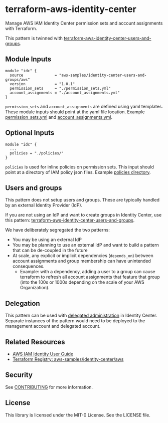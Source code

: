 # terraform-aws-identity-center

Manage AWS IAM Identity Center permission sets and account assignments with Terraform.

This pattern is twinned with [terraform-aws-identity-center-users-and-groups](https://github.com/aws-samples/terraform-aws-identity-center-users-and-groups).

## Module Inputs
```hcl
module "idc" {
  source              = "aws-samples/identity-center-users-and-groups/aws"
  version             = "1.0.1"
  permission_sets     = "./permission_sets.yml"
  account_assignments = "./account_assignments.yml"
}
```
`permission_sets` and `account_assignments` are defined using yaml templates. These module inputs should point at the yaml file location. Example [permission_sets.yml](./examples/permission_sets.yml) and [account_assignments.yml](./examples/account_assignments.yml).

## Optional Inputs
```hcl
module "idc" {
  ... 
  policies = "./policies/"
}
```

`policies` is used for inline policies on permission sets. This input should point at a directory of IAM policy json files. Example [policies directory](./examples/policies/). 

## Users and groups

This pattern does not setup users and groups. These are typically handled by an external Identity Provider (IdP). 

If you are not using an IdP and want to create groups in Identity Center, use this pattern: [terraform-aws-identity-center-users-and-groups](https://github.com/aws-samples/terraform-aws-identity-center-users-and-groups).


We have deliberately segregated the two patterns:
- You may be using an external IdP
- You may be planning to use an external IdP and want to build a pattern that can be de-coupled in the future
- At scale, any explicit or implicit dependencies (`depends_on`) between account assignments and group membership can have unintended consequences.
  - Example: with a dependency, adding a user to a group can cause terraform to refresh all account assignments that feature that group (into the 100s or 1000s depending on the scale of your AWS Organization).

## Delegation

This pattern can be used with [delegated administration](https://docs.aws.amazon.com/singlesignon/latest/userguide/delegated-admin.html) in Identity Center. Separate instances of the pattern would need to be deployed to the management account and delegated account. 

## Related Resources 

- [AWS IAM Identity User Guide](https://docs.aws.amazon.com/singlesignon/latest/userguide/what-is.html)
- [Terraform Registry: aws-samples/identity-center/aws](https://registry.terraform.io/modules/aws-samples/identity-center/aws/latest)

## Security
See [CONTRIBUTING](./CONTRIBUTING.md) for more information.

## License
This library is licensed under the MIT-0 License. See the LICENSE file.
